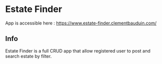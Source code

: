 # Estate Finder

App is accessible here : https://www.estate-finder.clementbauduin.com/

## Info

Estate Finder is a full CRUD app that allow registered user to post and search estate by filter.

